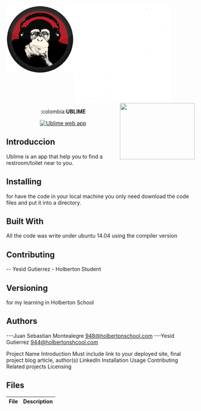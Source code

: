 <div>
<img width="180" height="180" src="static/img/MrUblime5.png" align="left" >
<img width="260" height="260" src="static/img/whiteBackground.jpg" align="center" >
<img width="200" height="150" src="https://davidjohncoleman.com/wp-djc/wp-content/uploads/2017/06/HBTN-Borderless-CMYK-Logo-Vertical-Color-Black@1200ppi-300x236.png" align="right" >
</div>
<p align="center">:colombia:<b>UBLIME</b></p>

<div align="center">
<a href="http://www.youtube.com/watch?feature=player_embedded&v=3q8mkka59KU
" target="_blank"><img width="900" height="480" src="http://img.youtube.com/vi/3q8mkka59KU/0.jpg" alt="Ublime web app"></a>
</div>


## Introduccion

Ublime is an app that help you to find a restroom/toilet near to you.

## Installing

for have the code in your local machine you only need download the code files and put it into a directory.
## Built With

All the code was write under ubuntu 14.04 using the compiler version            


## Contributing

-- Yesid Gutierrez - Holberton Student                                          

## Versioning
for my learning in Holberton School

## Authors

---Juan Sebastian Montealegre 948@holbertonschool.com
---Yesid Gutierrez  944@holbertonshcool.com                                    

Project Name
Introduction
Must include link to your deployed site, final project blog article, author(s) LinkedIn
Installation
Usage
Contributing
Related projects
Licensing

## Files

|             File               |             Description                  |
|--------------------------------| ---------------------------------------- |
